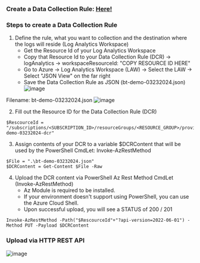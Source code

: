 ### Create a Data Collection Rule: [Here!](https://learn.microsoft.com/en-us/rest/api/monitor/data-collection-rules/create?view=rest-monitor-2022-06-01&tabs=HTTP)

### Steps to create a Data Collection Rule
1. Define the rule, what you want to collection and the destination where the logs will reside (Log Analytics Workspace)
   * Get the Resource Id of your Log Analytics Workspace
   * Copy that Resource Id to your Data Collection Rule (DCR) -> logAnalytics -> workspaceResourceId: "COPY RESOURCE ID HERE"
   * Go to Azure -> Log Analytics Workspace (LAW) -> Select the LAW -> Select "JSON View" on the far right
   * Save the Data Collection Rule as JSON (bt-demo-03232024.json)
![image](https://github.com/dcodev1702/azure_ama_logging/assets/32214072/bf041a64-b087-4551-972a-746e52db5136)

Filename: bt-demo-03232024.json
![image](https://github.com/dcodev1702/azure_ama_logging/assets/32214072/6502200a-f09f-494a-820d-9be6bb890db8)

2. Fill out the Resource ID for the Data Collection Rule (DCR)
```console
$RescourceId = "/subscriptions/<SUBSCRIPTION_ID>/resourceGroups/<RESOURCE_GROUP>/providers/Microsoft.Insights/dataCollectionRules/bt-demo-03232024-dcr"
```
3. Assign contents of your DCR to a variable $DCRContent that will be used by the PowerShell CmdLet: Invoke-AzRestMethod
```console
$File = ".\bt-demo-03232024.json"
$DCRContent = Get-Content $File -Raw
```
4. Upload the DCR content via PowerShell Az Rest Method CmdLet (Invoke-AzRestMethod)
   * Az Module is required to be installed.
   * If your environment doesn't support using PowerShell, you can use the Azure Cloud Shell.
   * Upon successful upload, you will see a STATUS of 200 / 201
```console
Invoke-AzRestMethod -Path("$RescourceId"+"?api-version=2022-06-01") -Method PUT -Payload $DCRContent
```
### Upload via HTTP REST API
![image](https://github.com/dcodev1702/azure_ama_logging/assets/32214072/ff1f01ea-5654-4267-bac2-58977729f1c5)

